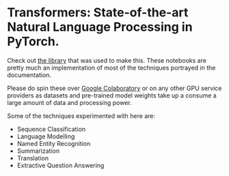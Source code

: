 # Transformers: State-of-the-art Natural Language Processing in PyTorch.
Check out [the library](https://github.com/huggingface/transformers) that was used to 
make this. These notebooks are pretty much an implementation of most of the techniques
portrayed in the documentation.

Please do spin these over [Google Colaboratory](https://colab.research.google.com/) or 
on any other GPU service providers as datasets and pre-trained model weights take up a 
consume a large amount of data and processing power.

Some of the techniques experimented with here are:
- Sequence Classification
- Language Modelling
- Named Entity Recognition
- Summarization
- Translation
- Extractive Question Answering
